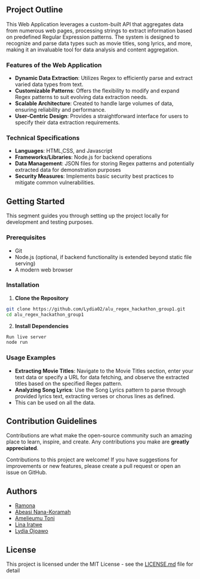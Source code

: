  ## Project Outline

This Web Application leverages a custom-built API that aggregates data from numerous web pages, processing strings to extract information based on predefined Regular Expression patterns. The system is designed to recognize and parse data types such as movie titles, song lyrics, and more, making it an invaluable tool for data analysis and content aggregation.

### Features of the Web Application

- **Dynamic Data Extraction**: Utilizes Regex to efficiently parse and extract varied data types from text.
- **Customizable Patterns**: Offers the flexibility to modify and expand Regex patterns to suit evolving data extraction needs.
- **Scalable Architecture**: Created to handle large volumes of data, ensuring reliability and performance.
- **User-Centric Design**: Provides a straightforward interface for users to specify their data extraction requirements.

### Technical Specifications

- **Languages**: HTML,CSS, and Javascript
- **Frameworks/Libraries**: Node.js for backend operations 
- **Data Management**: JSON files for storing Regex patterns and potentially extracted data for demonstration purposes
- **Security Measures**: Implements basic security best practices to mitigate common vulnerabilities.

## Getting Started

This segment guides you through setting up the project locally for development and testing purposes.

### Prerequisites

- Git
- Node.js (optional, if backend functionality is extended beyond static file serving)
- A modern web browser

### Installation

1. **Clone the Repository**

```bash
git clone https://github.com/Lydia02/alu_regex_hackathon_group1.git
cd alu_regex_hackathon_group1
```

2. **Install Dependencies** 

```bash
Run live server
node run
```


### Usage Examples

- **Extracting Movie Titles**: Navigate to the Movie Titles section, enter your text data or specify a URL for data fetching, and observe the extracted titles based on the specified Regex pattern.
- **Analyzing Song Lyrics**: Use the Song Lyrics pattern to parse through provided lyrics text, extracting verses or chorus lines as defined.
- This can be used on all the data.
  

## Contribution Guidelines

Contributions are what make the open-source community such an amazing place to learn, inspire, and create. Any contributions you make are **greatly appreciated**.

Contributions to this project are welcome! If you have suggestions for improvements or new features, please create a pull request or open an issue on GitHub.

## Authors

- [Ramona](https://github.com/DevRamona)
- [Abeasi Nana-Koramah](https://github.com/Nana-Koramah)
- [Amelieumu Toni](https://github.com/Amelieumutoni)
- [Lina Iratwe](https://github.com/Ms-Lina)
- [Lydia Ojoawo](https://github.com/Lydia02)


## License

This project is licensed under the MIT License - see the [LICENSE.md](LICENSE.md) file for detail

